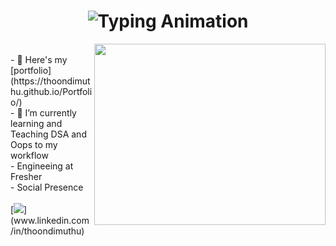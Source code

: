 <h1 align="center">
  <img src="https://readme-typing-svg.herokuapp.com?font=Fira+Code&size=25&pause=1000&center=true&vCenter=true&width=500&lines=Hi+there+👋+It's+me+Thoondimuthu!;Full-Stack+Developer;Creative+Tech+Educator;Building+Cool+Things+🚀" alt="Typing Animation" />
</h1>
<img align="right" width="370" height="290" src="https://i.pinimg.com/originals/47/f0/34/47f0342cec72b800463bf003eac1257e.gif"><br/>
- 🔭 Here's my [portfolio](https://thoondimuthu.github.io/Portfolio/)<br/>                                                 
- 🌱 I’m currently learning and Teaching DSA and Oops to my workflow<br/> 
- Engineeing at  Fresher<br/> 
- Social Presence<br/> 
<br />[<img src="https://img.shields.io/badge/LinkedIn-0077B5?style=for-the-badge&logo=linkedin&logoColor=white" />](www.linkedin.com/in/thoondimuthu)
